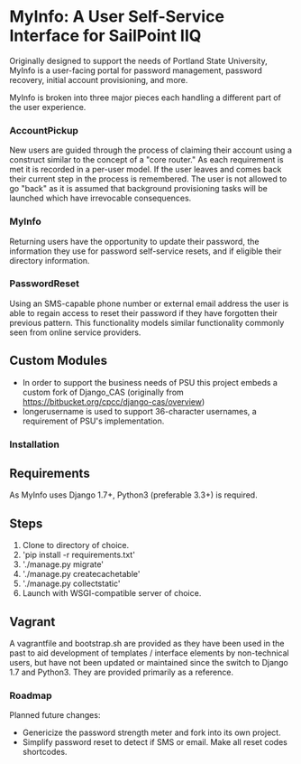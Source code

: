 # MyInfo: A User Self-Service Interface for SailPoint IIQ

Originally designed to support the needs of Portland State University, MyInfo is a user-facing portal for password management, password recovery, initial account provisioning, and more.

MyInfo is broken into three major pieces each handling a different part of the user experience.

### AccountPickup

New users are guided through the process of claiming their account using a construct similar to the concept of a "core router." As each requirement is met it is recorded in a per-user model. If the user leaves and comes back their current step in the process is remembered. The user is not allowed to go "back" as it is assumed that background provisioning tasks will be launched which have irrevocable consequences.

### MyInfo

Returning users have the opportunity to update their password, the information they use for password self-service resets, and if eligible their directory information.

### PasswordReset

Using an SMS-capable phone number or external email address the user is able to regain access to reset their password if they have forgotten their previous pattern. This functionality models similar functionality commonly seen from online service providers.

## Custom Modules

* In order to support the business needs of PSU this project embeds a custom fork of Django_CAS (originally from https://bitbucket.org/cpcc/django-cas/overview)
* longerusername is used to support 36-character usernames, a requirement of PSU's implementation.

### Installation

## Requirements

As MyInfo uses Django 1.7+, Python3 (preferable 3.3+) is required.

## Steps

1. Clone to directory of choice.
2. 'pip install -r requirements.txt'
2. './manage.py migrate'
3. './manage.py createcachetable'
5. './manage.py collectstatic'
6. Launch with WSGI-compatible server of choice.

## Vagrant

A vagrantfile and bootstrap.sh are provided as they have been used in the past to aid development of templates / interface elements by non-technical users, but have not been updated or maintained since the switch to Django 1.7 and Python3. They are provided primarily as a reference.

### Roadmap

Planned future changes:
* Genericize the password strength meter and fork into its own project.
* Simplify password reset to detect if SMS or email. Make all reset codes shortcodes.